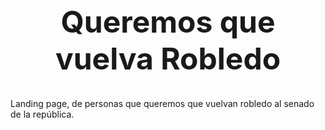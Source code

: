 <div style="font-size:3rem; font-weight: bold; text-align: center;">Queremos que vuelva Robledo </div>
<br>
<br>
Landing page, de personas que queremos que vuelvan robledo al senado de la república.
